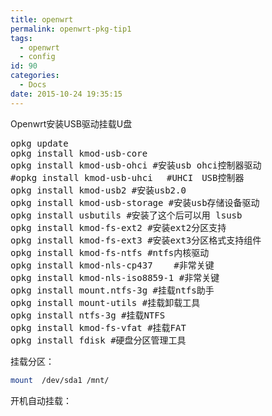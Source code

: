 ```yaml
---
title: openwrt
permalink: openwrt-pkg-tip1
tags:
  - openwrt
  - config
id: 90
categories:
  - Docs
date: 2015-10-24 19:35:15
---
```


Openwrt安装USB驱动挂载U盘

<pre class="toolbar:1 lang:default decode:true " >opkg update
opkg install kmod-usb-core
opkg install kmod-usb-ohci #安装usb ohci控制器驱动
#opkg install kmod-usb-uhci 　#UHCI　USB控制器
opkg install kmod-usb2 #安装usb2.0
opkg install kmod-usb-storage #安装usb存储设备驱动
opkg install usbutils #安装了这个后可以用 lsusb
opkg install kmod-fs-ext2 #安装ext2分区支持
opkg install kmod-fs-ext3 #安装ext3分区格式支持组件
opkg install kmod-fs-ntfs #ntfs内核驱动
opkg install kmod-nls-cp437    #非常关键
opkg install kmod-nls-iso8859-1 #非常关键
opkg install mount.ntfs-3g #挂载ntfs助手
opkg install mount-utils #挂载卸载工具
opkg install ntfs-3g #挂载NTFS
opkg install kmod-fs-vfat #挂载FAT
opkg install fdisk #硬盘分区管理工具
</pre> 

挂载分区：
``` bash
mount  /dev/sda1 /mnt/
```
开机自动挂载：
